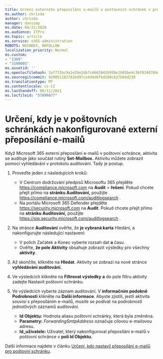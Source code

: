 ```yaml
---
title: Určení externího přeposílání e-mailů u poštovních schránek v protokolech auditování
ms.author: chrisda
author: chrisda
manager: dansimp
ms.date: 04/21/2020
ms.audience: ITPro
ms.topic: article
ms.service: o365-administration
ROBOTS: NOINDEX, NOFOLLOW
localization_priority: Normal
ms.custom:
- "1369"
- "3100005"
ms.assetid: ''
ms.openlocfilehash: 2af731bc9a1e28e2db7c6662041b930e1b05be4c3bf8340784d9ab87101c44af
ms.sourcegitcommit: 920051182781bd97ce4d4d6fbd268cb37b84d239
ms.translationtype: MT
ms.contentlocale: cs-CZ
ms.lasthandoff: 08/11/2021
ms.locfileid: "57899877"
---
```

# <a name="identify-when-external-email-forwarding-is-configured-on-mailboxes"></a>Určení, kdy je v poštovních schránkách nakonfigurované externí přeposílání e-mailů

Když Microsoft 365 externí přeposílání e-mailů v poštovní schránce, aktivita se audituje jako součást rutiny **Set-Mailbox.** Aktivitu můžete zobrazit pomocí vyhledávání v protokolu auditování. Tady je postup.

1. Proveďte jeden z následujících kroků:
   - V Centrum dodržování předpisů Microsoftu 365 přejděte <https://compliance.microsoft.com> na **Audit** \> **řešení**. Pokud chcete přejít přímo na **stránku Auditování,** použijte <https://compliance.microsoft.com/auditlogsearch> .
   - Na portálu Microsoft 365 Defender přejděte <https://security.microsoft.com> na **Audit**. Pokud chcete přejít přímo na **stránku Auditování,** použijte <https://sip.security.microsoft.com/auditlogsearch> .

2. Na stránce **Auditování** ověřte, že **je vybraná karta** Hledání, a nakonfigurujte následující nastavení:
   - V polích Začátek a  Konec vyberte rozsah dat **a** času.
   - Ověřte, **že pole Aktivity** obsahuje zobrazit výsledky pro všechny **aktivity**.

3. Až skončíte, klikněte na **Hledat**. Aktivity se zobrazí na nové stránce **vyhledávání auditování.**

4. Ve výsledcích klikněte na **Filtrovat výsledky** **a** do pole filtru aktivity zadejte Nastavit poštovní schránku.

5. Ve výsledcích vyberte záznam auditování. V **informačním podokně Podrobnosti** klikněte na **Další informace**. Abyste zjistili, jestli aktivita souvisí s přeposíláním e-mailů, musíte se podívat na podrobnosti jednotlivých záznamů auditování.

   - **Id Objektu:** Hodnota aliasu poštovní schránky, která byla změněna.
   - **Parametry:** _ForwardingSmtpAddress_ označuje cílovou e-mailovou adresu.
   - **Id_uživatele:** Uživatel, který nakonfiguroval přeposílání e-mailů v poštovní schránce v **poli Id Objektu.**

Další informace najdete v článku [Určení, kdo nastavil přeposílání e-mailů pro poštovní schránku](https://docs.microsoft.com/microsoft-365/compliance/auditing-troubleshooting-scenarios#determine-who-set-up-email-forwarding-for-a-mailbox).
